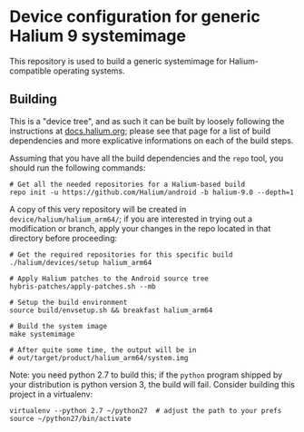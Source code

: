 Device configuration for generic Halium 9 systemimage
=====================================================

This repository is used to build a generic systemimage for Halium-compatible
operating systems.


Building
--------

This is a "device tree", and as such it can be built by loosely following the
instructions at [docs.halium.org](https://docs.halium.org); please see that
page for a list of build dependencies and more explicative informations on each
of the build steps.

Assuming that you have all the build dependencies and the `repo` tool, you
should run the following commands:

    # Get all the needed repositories for a Halium-based build
    repo init -u https://github.com/Halium/android -b halium-9.0 --depth=1

A copy of this very repository will be created in
`device/halium/halium_arm64/`; if you are interested in trying out a
modification or branch, apply your changes in the repo located in that
directory before proceeding:

    # Get the required repositories for this specific build
    ./halium/devices/setup halium_arm64

    # Apply Halium patches to the Android source tree
    hybris-patches/apply-patches.sh --mb

    # Setup the build environment
    source build/envsetup.sh && breakfast halium_arm64

    # Build the system image
    make systemimage

    # After quite some time, the output will be in
    # out/target/product/halium_arm64/system.img

Note: you need python 2.7 to build this; if the `python` program shipped by
your distribution is python version 3, the build will fail. Consider building
this project in a virtualenv:

    virtualenv --python 2.7 ~/python27  # adjust the path to your prefs
    source ~/python27/bin/activate

